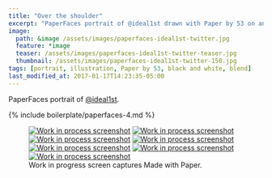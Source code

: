 ```yaml
---
title: "Over the shoulder"
excerpt: "PaperFaces portrait of @ideal1st drawn with Paper by 53 on an iPad."
image: 
  path: &image /assets/images/paperfaces-ideal1st-twitter.jpg 
  feature: *image
  teaser: /assets/images/paperfaces-ideal1st-twitter-teaser.jpg
  thumbnail: /assets/images/paperfaces-ideal1st-twitter-150.jpg
tags: [portrait, illustration, Paper by 53, black and white, blend]
last_modified_at: 2017-01-17T14:23:35-05:00
---
```


PaperFaces portrait of [@ideal1st](http://twitter.com/ideal1st).

{% include boilerplate/paperfaces-4.md %}

<figure class="third">
  <a href="/assets/images/paperfaces-ideal1st-process-1-lg.jpg"><img src="/assets/images/paperfaces-ideal1st-process-1-600.jpg" alt="Work in process screenshot"></a>
  <a href="/assets/images/paperfaces-ideal1st-process-2-lg.jpg"><img src="/assets/images/paperfaces-ideal1st-process-2-600.jpg" alt="Work in process screenshot"></a>
  <a href="/assets/images/paperfaces-ideal1st-process-3-lg.jpg"><img src="/assets/images/paperfaces-ideal1st-process-3-600.jpg" alt="Work in process screenshot"></a>
  <a href="/assets/images/paperfaces-ideal1st-process-4-lg.jpg"><img src="/assets/images/paperfaces-ideal1st-process-4-600.jpg" alt="Work in process screenshot"></a>
  <a href="/assets/images/paperfaces-ideal1st-process-5-lg.jpg"><img src="/assets/images/paperfaces-ideal1st-process-5-600.jpg" alt="Work in process screenshot"></a>
  <a href="/assets/images/paperfaces-ideal1st-process-6-lg.jpg"><img src="/assets/images/paperfaces-ideal1st-process-6-600.jpg" alt="Work in process screenshot"></a>
  <a href="/assets/images/paperfaces-ideal1st-process-7-lg.jpg"><img src="/assets/images/paperfaces-ideal1st-process-7-600.jpg" alt="Work in process screenshot"></a>
  <figcaption>Work in progress screen captures Made with Paper.</figcaption>
</figure>
